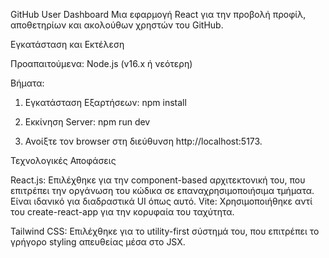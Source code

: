 GitHub User Dashboard
Μια εφαρμογή React για την προβολή προφίλ, αποθετηρίων και ακολούθων χρηστών του GitHub.

Εγκατάσταση και Εκτέλεση

Προαπαιτούμενα:
Node.js (v16.x ή νεότερη)

Βήματα:

1. Εγκατάσταση Εξαρτήσεων:
npm install

2. Εκκίνηση Server:
npm run dev

3. Ανοίξτε τον browser στη διεύθυνση http://localhost:5173.

Τεχνολογικές Αποφάσεις

React.js: Επιλέχθηκε για την component-based αρχιτεκτονική του, που επιτρέπει την οργάνωση του κώδικα σε επαναχρησιμοποιήσιμα τμήματα. Είναι ιδανικό για διαδραστικά UI όπως αυτό.
Vite: Χρησιμοποιήθηκε αντί του create-react-app για την κορυφαία του ταχύτητα. 

Tailwind CSS: Επιλέχθηκε για το utility-first σύστημά του, που επιτρέπει το γρήγορο styling απευθείας μέσα στο JSX. 
